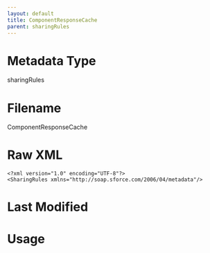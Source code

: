 ```yaml
---
layout: default
title: ComponentResponseCache
parent: sharingRules
---
```

# Metadata Type
sharingRules


# Filename 
ComponentResponseCache


# Raw XML
```
<?xml version="1.0" encoding="UTF-8"?>
<SharingRules xmlns="http://soap.sforce.com/2006/04/metadata"/>
```


# Last Modified


# Usage

